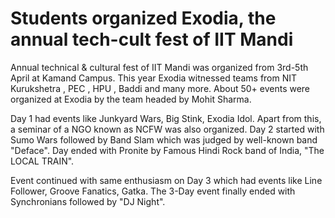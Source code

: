 Students organized Exodia, the annual tech-cult fest of IIT Mandi
=================================================================

Annual technical & cultural fest of IIT Mandi was organized from 3rd-5th
April at Kamand Campus. This year Exodia witnessed teams from NIT
Kurukshetra , PEC , HPU , Baddi and many more. About 50+ events were
organized at Exodia by the team headed by Mohit Sharma.

Day 1 had events like Junkyard Wars, Big Stink, Exodia Idol. Apart from
this, a seminar of a NGO known as NCFW was also organized. Day 2 started
with Sumo Wars followed by Band Slam which was judged by well-known band
"Deface". Day ended with Pronite by Famous Hindi Rock band of India, "The
LOCAL TRAIN".

Event continued with same enthusiasm on Day 3 which had events like Line
Follower, Groove Fanatics, Gatka. The 3-Day event finally ended with
Synchronians followed by "DJ Night".
